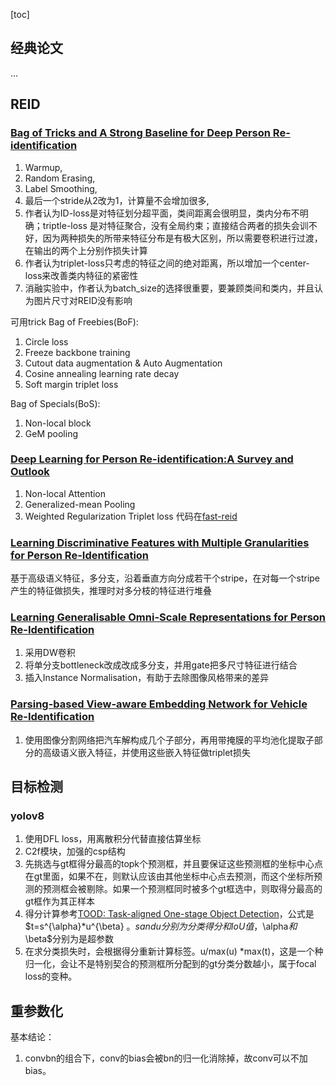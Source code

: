 [toc]

## 经典论文

...

## REID

### [Bag of Tricks and A Strong Baseline for Deep Person Re-identification](https://openaccess.thecvf.com/content_CVPRW_2019/papers/TRMTMCT/Luo_Bag_of_Tricks_and_a_Strong_Baseline_for_Deep_Person_CVPRW_2019_paper.pdf)

1. Warmup,
2. Random Erasing,
3. Label Smoothing,
4. 最后一个stride从2改为1，计算量不会增加很多,
5. 作者认为ID-loss是对特征划分超平面，类间距离会很明显，类内分布不明确；triptle-loss 是对特征聚合，没有全局约束；直接结合两者的损失会训不好，因为两种损失的所带来特征分布是有极大区别，所以需要卷积进行过渡，在输出的两个上分别作损失计算
6. 作者认为triplet-loss只考虑的特征之间的绝对距离，所以增加一个center-loss来改善类内特征的紧密性
7. 消融实验中，作者认为batch_size的选择很重要，要兼顾类间和类内，并且认为图片尺寸对REID没有影响

可用trick
Bag of Freebies(BoF):

1. Circle loss
2. Freeze backbone training
3. Cutout data augmentation & Auto Augmentation
4. Cosine annealing learning rate decay
5. Soft margin triplet loss

Bag of Specials(BoS):

1. Non-local block
2. GeM pooling

### [Deep Learning for Person Re-identification:A Survey and Outlook](https://arxiv.org/pdf/2001.04193v2.pdf)

1. Non-local Attention
2. Generalized-mean Pooling
3. Weighted Regularization Triplet loss
   代码在[fast-reid](https://github.com/JDAI-CV/fast-reid/tree/39887a102eeec84661f0c0332000f8138aa9109d)

### [Learning Discriminative Features with Multiple Granularities for Person Re-Identification](https://arxiv.org/pdf/1804.01438v1.pdf)

基于高级语义特征，多分支，沿着垂直方向分成若干个stripe，在对每一个stripe产生的特征做损失，推理时对多分枝的特征进行堆叠

### [Learning Generalisable Omni-Scale Representations for Person Re-Identification](https://arxiv.org/pdf/1910.06827v5.pdf)

1. 采用DW卷积
2. 将单分支bottleneck改成改成多分支，并用gate把多尺寸特征进行结合
3. 插入Instance Normalisation，有助于去除图像风格带来的差异

### [Parsing-based View-aware Embedding Network for Vehicle Re-Identification](https://openaccess.thecvf.com/content_CVPR_2020/papers/Meng_Parsing-Based_View-Aware_Embedding_Network_for_Vehicle_Re-Identification_CVPR_2020_paper.pdf)

1. 使用图像分割网络把汽车解构成几个子部分，再用带掩膜的平均池化提取子部分的高级语义嵌入特征，并使用这些嵌入特征做triplet损失

## 目标检测

### yolov8

1. 使用DFL loss，用离散积分代替直接估算坐标
2. C2f模块，加强的csp结构
3. 先挑选与gt框得分最高的topk个预测框，并且要保证这些预测框的坐标中心点在gt里面，如果不在，则默认应该由其他坐标中心点去预测，而这个坐标所预测的预测框会被剔除。如果一个预测框同时被多个gt框选中，则取得分最高的gt框作为其正样本
4. 得分计算参考[TOOD: Task-aligned One-stage Object Detection]()，公式是$t=s^{\alpha}*u^{\beta} $。s and u 分别为分类得分和 IoU 值，$\alpha$和$ \beta$分别为是超参数
5. 在求分类损失时，会根据得分重新计算标签。u/max(u) *max(t)，这是一个种归一化，会让不是特别契合的预测框所分配到的gt分类分数越小，属于focal loss的变种。


## 重参数化

基本结论：

1. convbn的组合下，conv的bias会被bn的归一化消除掉，故conv可以不加bias。
